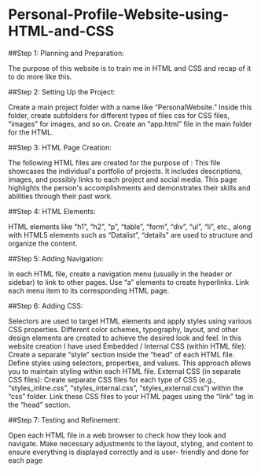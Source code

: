 # Personal-Profile-Website-using-HTML-and-CSS

##Step 1: Planning and Preparation:

The purpose of this website is to train me in HTML and CSS and recap of it to do more like this.

##Step 2: Setting Up the Project:

Create a main project folder with a name like “PersonalWebsite.”
Inside this folder, create subfolders for different types of files css for CSS files, “images” for 
images, and so on.
Create an “app.html” file in the main folder for the HTML.

##Step 3: HTML Page Creation:

The following HTML files are created for the purpose of : This file showcases the individual's 
portfolio of projects. It includes descriptions, images, and possibly links to each project and 
social media. This page highlights the person's accomplishments and demonstrates their skills 
and abilities through their past work.

##Step 4: HTML Elements:

HTML elements like “h1”, “h2”, “p”, “table”, “form”, “div”, “ul”, “li”, etc., along with HTML5 
elements such as “Datalist”, “details” are used to structure and organize the content.

##Step 5: Adding Navigation:

In each HTML file, create a navigation menu (usually in the header or sidebar) to link to other 
pages. Use “a” elements to create hyperlinks.
Link each menu item to its corresponding HTML page.

##Step 6: Adding CSS:

Selectors are used to target HTML elements and apply styles using various CSS properties.
Different color schemes, typography, layout, and other design elements are created to achieve the 
desired look and feel.
In this website creation I have used 
Embedded / Internal CSS (within HTML file):
Create a separate “style” section inside the “head” of each HTML file.
Define styles using selectors, properties, and values.
This approach allows you to maintain styling within each HTML file.
External CSS (in separate CSS files):
Create separate CSS files for each type of CSS (e.g., “styles_inline.css”, “styles_internal.css”, 
“styles_external.css”)
within the “css” folder.
Link these CSS files to your HTML pages using the “link” tag in the “head” section.

##Step 7: Testing and Refinement:

Open each HTML file in a web browser to check how they look and navigate.
Make necessary adjustments to the layout, styling, and content to ensure everything is displayed 
correctly and is user- friendly and done for each page
